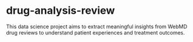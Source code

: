 # drug-analysis-review
This data science project aims to extract meaningful insights from WebMD drug reviews to understand patient experiences and treatment outcomes.
